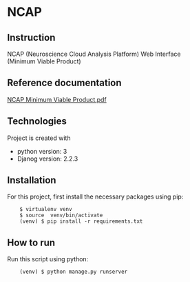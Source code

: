 NCAP
=======

Instruction
------------

   NCAP (Neuroscience Cloud Analysis Platform) Web Interface <br/>
   (Minimum Viable Product)
    
Reference documentation
-------------
 <a href="./NCAP Minimum Viable Product.pdf" target="_blank">NCAP Minimum Viable Product.pdf</a>
 
Technologies
------------
 Project is created with
- python version: 3
- Djanog version: 2.2.3


Installation
------------
For this project, first install the necessary packages using pip:

        $ virtualenv venv
        $ source  venv/bin/activate
        (venv) $ pip install -r requirements.txt 


How to run
----------
Run this script using python:

        (venv) $ python manage.py runserver
